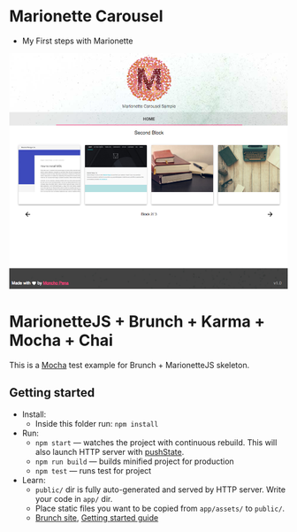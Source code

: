 # Marionette Carousel

* My First steps with Marionette

![Screenshot](app/assets/images/marionette_carousel.png)

# MarionetteJS + Brunch + Karma + Mocha + Chai

This is a [Mocha](https://mochajs.org/) test example for Brunch + MarionetteJS skeleton.

## Getting started

* Install:
    * Inside this folder run: `npm install`
* Run:
    * `npm start` — watches the project with continuous rebuild. This will also launch HTTP server with [pushState](https://developer.mozilla.org/en-US/docs/Web/Guide/API/DOM/Manipulating_the_browser_history).
    * `npm run build` — builds minified project for production
    * `npm test` — runs test for project
* Learn:
    * `public/` dir is fully auto-generated and served by HTTP server.  Write your code in `app/` dir.
    * Place static files you want to be copied from `app/assets/` to `public/`.
    * [Brunch site](http://brunch.io), [Getting started guide](https://github.com/brunch/brunch-guide#readme)

